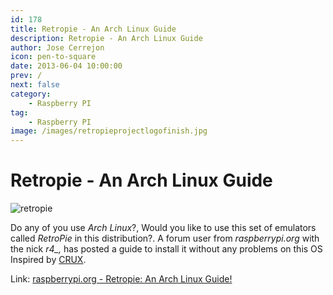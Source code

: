 ```yaml
---
id: 178
title: Retropie - An Arch Linux Guide
description: Retropie - An Arch Linux Guide
author: Jose Cerrejon
icon: pen-to-square
date: 2013-06-04 10:00:00
prev: /
next: false
category:
    - Raspberry PI
tag:
    - Raspberry PI
image: /images/retropieprojectlogofinish.jpg
---
```


# Retropie - An Arch Linux Guide

![retropie](/images/retropieprojectlogofinish.jpg)

Do any of you use _Arch Linux_?, Would you like to use this set of emulators called _RetroPie_ in this distribution?. A forum user from _raspberrypi.org_ with the nick _r4\_,_ has posted a guide to install it without any problems on this OS Inspired by [CRUX](https://en.wikipedia.org/wiki/CRUX).

Link: [raspberrypi.org - Retropie: An Arch Linux Guide!](https://www.raspberrypi.org/phpBB3/viewtopic.php?f=78&t=46013)
